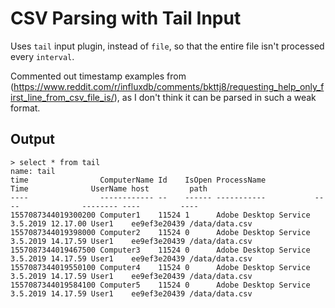 # CSV Parsing with Tail Input

Uses `tail` input plugin, instead of `file`, so that the entire file isn't processed every `interval`.

Commented out timestamp examples from (https://www.reddit.com/r/influxdb/comments/bkttj8/requesting_help_only_first_line_from_csv_file_is/), as I don't think it can be parsed in such a weak format.

## Output

```
> select * from tail
name: tail
time                ComputerName Id    IsOpen ProcessName           Time              UserName host         path
----                ------------ --    ------ -----------           ----              -------- ----         ----
1557087344019300200 Computer1    11524 1      Adobe Desktop Service 3.5.2019 12.17.00 User1    ee9ef3e20439 /data/data.csv
1557087344019398000 Computer2    11524 0      Adobe Desktop Service 3.5.2019 14.17.59 User1    ee9ef3e20439 /data/data.csv
1557087344019467500 Computer3    11524 0      Adobe Desktop Service 3.5.2019 14.17.59 User1    ee9ef3e20439 /data/data.csv
1557087344019550100 Computer4    11524 0      Adobe Desktop Service 3.5.2019 14.17.59 User1    ee9ef3e20439 /data/data.csv
1557087344019584100 Computer5    11524 0      Adobe Desktop Service 3.5.2019 14.17.59 User1    ee9ef3e20439 /data/data.csv
```
